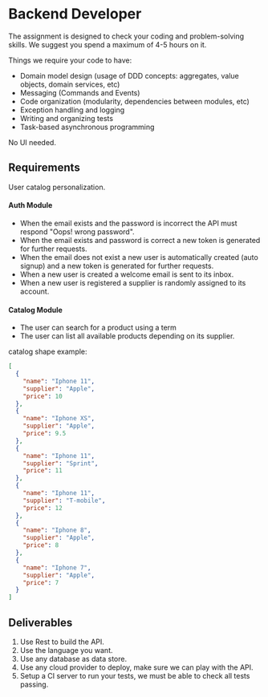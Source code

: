 # Backend Developer

The assignment is designed to check your coding and problem-solving skills. We suggest you spend a maximum of 4-5 hours on it.

Things we require your code to have:

- Domain model design (usage of DDD concepts: aggregates, value objects, domain services, etc)
- Messaging (Commands and Events)
- Code organization (modularity, dependencies between modules, etc)
- Exception handling and logging
- Writing and organizing tests
- Task-based asynchronous programming

No UI needed.

## Requirements

User catalog personalization.

#### Auth Module

- When the email exists and the password is incorrect the API must respond "Oops! wrong password".
- When the email exists and password is correct a new token is generated for further requests.
- When the email does not exist a new user is automatically created (auto signup) and a new token is generated for further requests.
- When a new user is created a welcome email is sent to its inbox.
- When a new user is registered a supplier is randomly assigned to its account.

#### Catalog Module

- The user can search for a product using a term
- The user can list all available products depending on its supplier.

catalog shape example:
```json
[
  {
    "name": "Iphone 11",
    "supplier": "Apple",
    "price": 10
  },
  {
    "name": "Iphone XS",
    "supplier": "Apple",
    "price": 9.5
  },
  {
    "name": "Iphone 11",
    "supplier": "Sprint",
    "price": 11
  },
  {
    "name": "Iphone 11",
    "supplier": "T-mobile",
    "price": 12
  },
  {
    "name": "Iphone 8",
    "supplier": "Apple",
    "price": 8
  },
  {
    "name": "Iphone 7",
    "supplier": "Apple",
    "price": 7
  }
]

```


## Deliverables

1. Use Rest to build the API.
1. Use the language you want.
1. Use any database as data store.
1. Use any cloud provider to deploy, make sure we can play with the API.
1. Setup a CI server to run your tests, we must be able to check all tests passing.